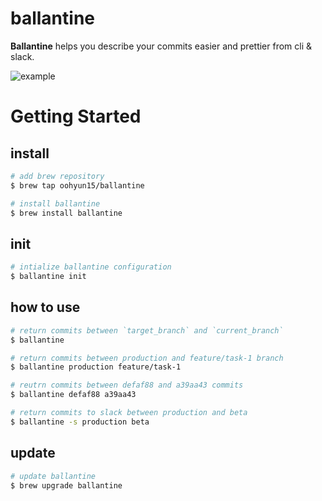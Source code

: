 # ballantine
**Ballantine** helps you describe your commits easier and prettier from cli & slack.

![example](https://user-images.githubusercontent.com/52606560/162619226-7275122c-ca55-4cab-b270-552e23149d4c.gif)

# Getting Started

## install
```bash
# add brew repository
$ brew tap oohyun15/ballantine

# install ballantine
$ brew install ballantine
```

## init
```bash
# intialize ballantine configuration
$ ballantine init
```

## how to use
```bash
# return commits between `target_branch` and `current_branch`
$ ballantine

# return commits between production and feature/task-1 branch
$ ballantine production feature/task-1

# reutrn commits between defaf88 and a39aa43 commits
$ ballantine defaf88 a39aa43

# return commits to slack between production and beta
$ ballantine -s production beta
```

## update
```bash
# update ballantine
$ brew upgrade ballantine
```
